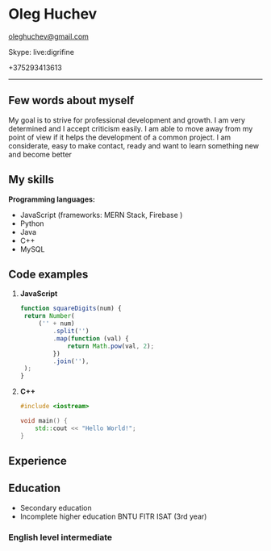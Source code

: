 # Oleg Huchev

oleghuchev@gmail.com

Skype: live:digrifine

+375293413613

---

## Few words about myself

My goal is to strive for professional development and growth. I am very determined and I accept criticism easily. I am able to move away from my point of view if it helps the development of a common project. I am considerate, easy to make contact, ready and want to learn something new and become better

## My skills

**Programming languages:**

- JavaScript (frameworks: MERN Stack, Firebase )
- Python
- Java
- C++
- MySQL

## Code examples

1. **JavaScript**
   ```javascript
   function squareDigits(num) {
   	return Number(
   		('' + num)
   			.split('')
   			.map(function (val) {
   				return Math.pow(val, 2);
   			})
   			.join(''),
   	);
   }
   ```
2. **C++**

   ```cpp
   #include <iostream>

   void main() {
       std::cout << "Hello World!";
   }
   ```

## Experience

## Education

- Secondary education
- Incomplete higher education
  BNTU FITR ISAT (3rd year)

### English level intermediate
